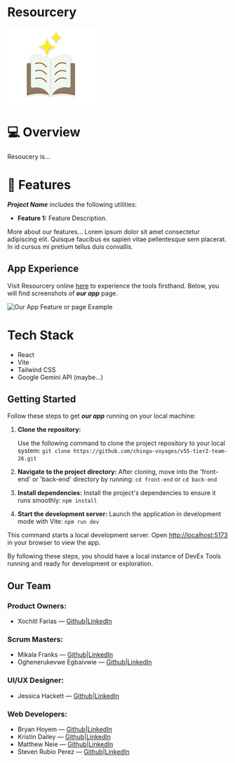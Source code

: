 # Resourcery
![Resourcery](./front-end/images/logo-placeholder.png)

# 💻 Overview

Resoucery is...


# 📲 Features

***Project Name*** includes the following utilities:

- **Feature 1:** Feature Description.

More about our features... Lorem ipsum dolor sit amet consectetur adipiscing elit. Quisque faucibus ex sapien vitae pellentesque sem placerat. In id cursus mi pretium tellus duis convallis. 

## App Experience

Visit Resourcery online [here](https://github.com/chingu-voyages/v55-tier2-team-26) to experience the tools firsthand. Below, you will find screenshots of ***our app*** page.

![Our App Feature or page Example ](https://media.tenor.com/sbfBfp3FeY8AAAAj/oia-uia.gif)

# Tech Stack

- React
- Vite
- Tailwind CSS
- Google Gemini API (maybe...)

## Getting Started

Follow these steps to get ***our app*** running on your local machine:

1. **Clone the repository:**

   Use the following command to clone the project repository to your local system: 
   `git clone https://github.com/chingu-voyages/v55-tier2-team-26.git` 
   
2. **Navigate to the project directory:**
After cloning, move into the 'front-end' or 'back-end' directory by running: `cd front-end` or `cd back-end`

3. **Install dependencies:**
Install the project's dependencies to ensure it runs smoothly: `npm install`

4. **Start the development server:**
Launch the application in development mode with Vite: `npm run dev`  

This command starts a local development server. Open [http://localhost:5173](http://localhost:5173) in your browser to view the app.

By following these steps, you should have a local instance of DevEx Tools running and ready for development or exploration.

## Our Team

### Product Owners:
- Xochitl Farias — [Github](https://github.com/xochfa)|[LinkedIn](https://www.linkedin.com/in/xfarias-scrum-master/)

### Scrum Masters:
- Mikala Franks — [Github](https://github.com/mikalafranks)|[LinkedIn](https://www.linkedin.com/in/mikala-franks-8b21b52a3/)
- Oghenerukevwe Egbaivwie — [Github](https://github.com/Ruky-Ericson)|[LinkedIn](https://www.linkedin.com/in/oghenerukevwe-egbaivwie/)

### UI/UX Designer: 
- Jessica Hackett — [Github](https://github.com/mooglemoxie0018)|[LinkedIn](https://www.linkedin.com/in/jessica-hackett-6725a4325/)

### Web Developers: 
- Bryan Hoyem — [Github](https://github.com/bhoyem)|[LinkedIn](https://www.linkedin.com/in/bryanhoyem/)
- Kristin Dailey — [Github](https://github.com/kristindailey)|[LinkedIn](https://linkedin.com/in/kristin-dailey/)
- Matthew Neie — [Github](https://github.com/MatthewNeie)|[LinkedIn](https://www.linkedin.com/in/matthew-neie/)
- Steven Rubio Perez — [Github](https://github.com/Stevensauro?tab=repositories)|[LinkedIn](https://www.linkedin.com/in/steverp/)

